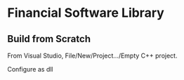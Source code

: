 # Financial Software Library

## Build from Scratch

From Visual Studio, File/New/Project.../Empty C++ project. 

Configure as dll
